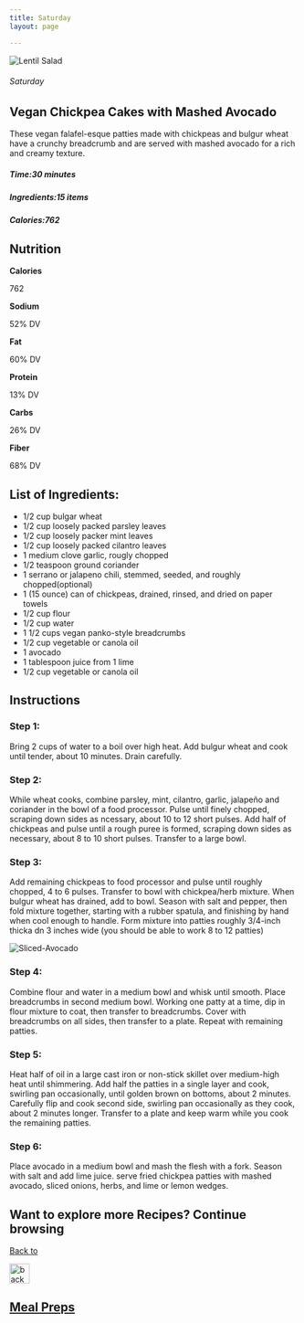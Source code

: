 ```yaml
---
title: Saturday
layout: page 

---
```


<div class="recipe-pages">
    <div class="square">
        <div class="recipe-img"> <img src="/images/mealprep/chickpeacakes.png" alt="Lentil Salad"></div>
        <div class="recipe-info">
            <h6>Saturday</h6>
            <h2>Vegan Chickpea Cakes with Mashed Avocado</h2>
            <p>These vegan falafel-esque patties made with chickpeas and bulgur wheat have a crunchy breadcrumb and are served with mashed avocado for a rich and creamy texture. </p>
            <h5>Time:<strong>30 minutes</strong> </h5>
            <h5>Ingredients:<strong>15 items</strong></h5>
            <h5>Calories:<strong>762</strong></h5>

   </div>
  </div>
</div>

<div class="ingredients-body">
    <h2>Nutrition</h2>
    <div class="nutrition">
        <div class="n-cards calories">
            <div class="n-container">
                <b>Calories</b>
                <p>762</p>

  </div>
        </div>
        <div class="n-cards sodium">
            <div class="n-container">
                <b>Sodium</b>
                <p>52% DV</p>
            </div>
        </div>
        <div class="n-cards fat">
            <div class="n-container">
                <b>Fat</b>
                <p>60% DV</p>
            </div>
        </div>
        <div class="n-cards protein">
            <div class="n-container">
                <b>Protein</b>
                <p>13% DV</p>
            </div>
        </div>
        <div class="n-cards carbs">
            <div class="n-container">
                <b>Carbs</b>
                <p>26% DV</p>
            </div>
        </div>
        <div class="n-cards fiber">
            <div class="n-container">
                <b>Fiber</b>
                <p>68% DV</p>
            </div>
        </div>
    </div>
    <div class="Ingredients">
        <h2>List of Ingredients:</h2>
        <ul class="ing-list">
            <li>1/2 cup bulgar wheat</li>
            <li>1/2 cup loosely packed parsley leaves</li>
            <li>1/2 cup loosely packer mint leaves</li>
            <li>1/2 cup loosely packed cilantro leaves</li>
            <li>1 medium clove garlic, rougly chopped</li>
            <li>1/2 teaspoon ground coriander</li>
            <li>1 serrano or jalapeno chili, stemmed, seeded, and roughly chopped(optional)</li>
            <li>1 (15 ounce) can of chickpeas, drained, rinsed, and dried on paper towels</li>
            <li>1/2 cup flour</li>
            <li>1/2 cup water</li>
            <li>1 1/2 cups vegan panko-style breadcrumbs</li>
            <li>1/2 cup vegetable or canola oil</li>
            <li>1 avocado</li>
            <li>1 tablespoon juice from 1 lime</li>
            <li>1/2 cup vegetable or canola oil</li>
        </ul>
    </div>
  <div class="instructions">
        <h2>Instructions</h2>
        <h3>Step 1:</h3>
              <p>Bring 2 cups of water to a boil over high heat. Add bulgur wheat and cook until tender, about 10 minutes. Drain carefully.</p>

   <h3>Step 2:</h3>
        <p>While wheat cooks, combine parsley, mint, cilantro, garlic, jalapeño and coriander in the bowl of a food processor. Pulse until finely chopped, scraping down sides as ncessary, about 10 to 12 short pulses. Add half of chickpeas and pulse until a rough puree is formed, scraping down sides as necessary, about 8 to 10 short pulses. Transfer to a large bowl. </p>
        <h3>Step 3:</h3>
        <p>Add remaining chickpeas to food processor and pulse until roughly chopped, 4 to 6 pulses. Transfer to bowl with chickpea/herb mixture. When bulgur wheat has drained, add to bowl. Season with salt and pepper, then fold mixture together, starting with a rubber spatula, and finishing by hand when cool enough to handle. Form mixture into patties roughly 3/4-inch thicka dn 3 inches wide (you should be able to work 8 to 12 patties)</p>
        <img src="/images/mealprep/sliced-avocado.jpg" alt="Sliced-Avocado">
           <h3>Step 4:</h3>
        <p>Combine flour and water in a medium bowl and whisk until smooth. Place breadcrumbs in second medium bowl. Working one patty at a time, dip in flour mixture to coat, then transfer to breadcrumbs. Cover with breadcrumbs on all sides, then transfer to a plate. Repeat with remaining patties.</p>
           <h3>Step 5:</h3>
        <p>Heat half of oil in a large cast iron or non-stick skillet over medium-high heat until shimmering. Add half the patties in a single layer and cook, swirling pan occasionally, until golden brown on bottoms, about 2 minutes. Carefully flip and cook second side, swirling pan occasionally as they cook, about 2 minutes longer. Transfer to a plate and keep warm while you cook the remaining patties.</p>
         <h3>Step 6:</h3>
        <p>Place avocado in a medium bowl and mash the flesh with a fork. Season with salt and add lime juice. serve fried chickpea patties with mashed avocado, sliced onions, herbs, and lime or lemon wedges.</p>
  <section class="back-to">
            <h2>Want to explore more Recipes? Continue browsing</h2>
            <a href="mealprep">
                <div class="back-button">
                    <p>Back to </p><img src="/images/back.png" alt="back" width="35">
                    <h2>Meal Preps</h2>
                </div>
            </a>
        </section>
    </div>
</div>
